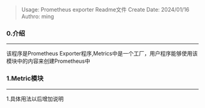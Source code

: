 > Usage: Prometheus exporter Readme文件
> Create Date: 2024/01/16
> Authro: ming

### 0.介绍
---
该程序是Prometheus Exporter程序,Metrics中是一个工厂，用户程序能够使用该模块中的内容来创建Prometheus中

### 1.Metric模块
---
1.具体用法以后增加说明
